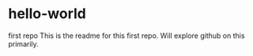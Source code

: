 # hello-world
first repo
This is the readme for this first repo. Will explore github on this primarily. 
